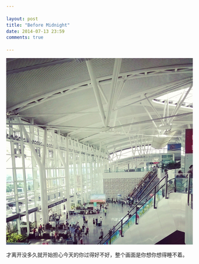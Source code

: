 ```yaml
---

layout: post
title: "Before Midnight"
date: 2014-07-13 23:59
comments: true

---
```

![广州南站](/media/pic/GuangZhouNan.jpg)

才离开没多久就开始担心今天的你过得好不好，整个画面是你想你想得睡不着。